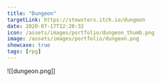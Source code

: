 ```yaml
---
title: "Dungeon"
targetLink: https://stewsters.itch.io/dungeon
date: 2020-07-17T12:20:32
icon: /assets/images/portfolio/dungeon_thumb.png
image: /assets/images/portfolio/dungeon.png
showcase: true
tags: [rpg]
---
```

![[dungeon.png]]
